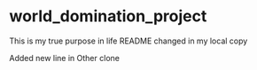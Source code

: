 # world_domination_project
This is my true purpose in life
README changed in my local copy

Added new line in Other clone
